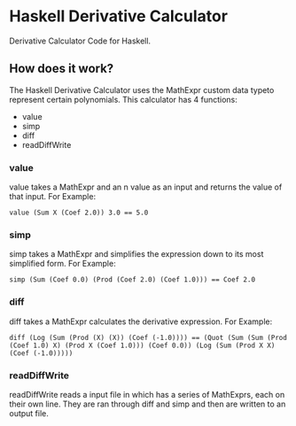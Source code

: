 # Haskell Derivative Calculator
Derivative Calculator Code for Haskell.

## How does it work?
The Haskell Derivative Calculator uses the MathExpr custom data typeto represent certain polynomials.
This calculator has 4 functions:
  * value
  * simp
  * diff
  * readDiffWrite

### value
value takes a MathExpr and an n value as an input and returns the value of that input.
For Example: 
```
value (Sum X (Coef 2.0)) 3.0 == 5.0
```

### simp
simp takes a MathExpr and simplifies the expression down to its most simplified form.
For Example: 
```
simp (Sum (Coef 0.0) (Prod (Coef 2.0) (Coef 1.0))) == Coef 2.0
```

### diff
diff takes a MathExpr calculates the derivative expression.
For Example: 
```
diff (Log (Sum (Prod (X) (X)) (Coef (-1.0)))) == (Quot (Sum (Sum (Prod (Coef 1.0) X) (Prod X (Coef 1.0))) (Coef 0.0)) (Log (Sum (Prod X X) (Coef (-1.0)))))
```

### readDiffWrite
readDiffWrite reads a input file in which has a series of MathExprs, each on their own line. They are ran through diff and simp and then are written to an output file.

